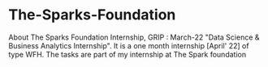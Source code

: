 # The-Sparks-Foundation
About The Sparks Foundation Internship, GRIP : March-22 "Data Science &amp; Business Analytics Internship". It is a one month internship [April' 22] of type WFH. The tasks are part of my internship at The Spark foundation
